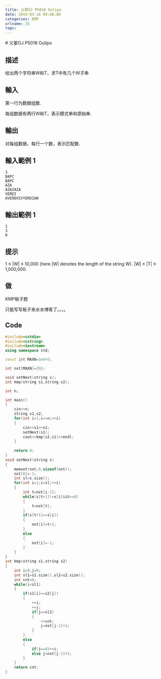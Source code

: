 ```yaml
---
title: 义冢OJ P5018 Oulipo
date: 2019-03-18 09:48:00
categories: KMP
urlname: 35
tags:
---
```

<!--markdown--># 义冢OJ P5018 Oulipo

## 描述

给出两个字符串W和T，求T中有几个W子串



## 輸入

第一行为数据组数.

每组数据有两行W和T，表示模式串和原始串.



## 輸出

对每组数据，每行一个数，表示匹配数.



## 輸入範例 1                 

```
3
BAPC
BAPC
AZA
AZAZAZA
VERDI
AVERDXIVYERDIAN
```

## 輸出範例 1

```
1
3
0
```

## 提示

1 ≤ |W| ≤ 10,000 (here |W| denotes the length of the string W). |W| ≤ |T| ≤ 1,000,000.

## 做

KMP板子题

只能写写板子来水水博客了。。。。

## Code

```cpp
#include<cstdio>
#include<cstring>
#include<iostream>
using namespace std;

const int MAXN=1e6+5;

int nxt[MAXN]={0};

void setNext(string s);
int kmp(string s1,string s2);

int n;

int main()
{
	cin>>n;
	string s1,s2;
	for(int i=1;i<=n;++i)
	{
		cin>>s1>>s2;
		setNext(s1);
		cout<<kmp(s2,s1)<<endl;
	}
	
	return 0;
}
void setNext(string s)
{
	memset(nxt,0,sizeof(nxt));
	nxt[0]=-1;
	int sl=s.size();
	for(int i=1;i<sl;++i)
	{
		int t=nxt[i-1];
		while(s[t+1]!=s[i]&&t>=0)
		{
			t=nxt[t];
		}
		if(s[t+1]==s[i])
		{
			nxt[i]=t+1;
		}
		else
		{
			nxt[i]=-1;
		}
	}
}
int kmp(string s1,string s2)
{
	int i=0,j=0;
	int sl1=s1.size(),sl2=s2.size();
	int cnt=0;
	while(i<sl1)
	{
		if(s1[i]==s2[j])
		{
			++i;
			++j;
			if(j==sl2)
			{
				++cnt;
				j=nxt[j-1]+1;
			}
		}
		else
		{
			if(j==0)++i;
			else j=nxt[j-1]+1;
		}
	}
	return cnt;
}
```

